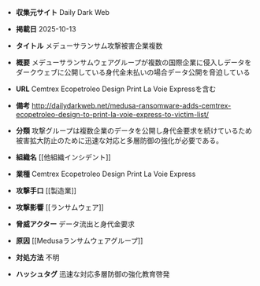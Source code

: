 - **収集元サイト**
Daily Dark Web

- **掲載日**
2025-10-13

- **タイトル**
メデューサランサム攻撃被害企業複数

- **概要**
メデューサランサムウェアグループが複数の国際企業に侵入しデータをダークウェブに公開している身代金未払いの場合データ公開を脅迫している

- **URL**
Cemtrex Ecopetroleo Design Print La Voie Expressを含む

- **備考**
http://dailydarkweb.net/medusa-ransomware-adds-cemtrex-ecopetroleo-design-to-print-la-voie-express-to-victim-list/

- **分類**
攻撃グループは複数企業のデータを公開し身代金要求を続けているため被害拡大防止のために迅速な対応と多層防御の強化が必要である。

- **組織名**
[[他組織インシデント]]

- **業種**
Cemtrex Ecopetroleo Design Print La Voie Express

- **攻撃手口**
[[製造業]]

- **攻撃影響**
[[ランサムウェア]]

- **脅威アクター**
データ流出と身代金要求

- **原因**
[[Medusaランサムウェアグループ]]

- **対処方法**
不明

- **ハッシュタグ**
迅速な対応多層防御の強化教育啓発
